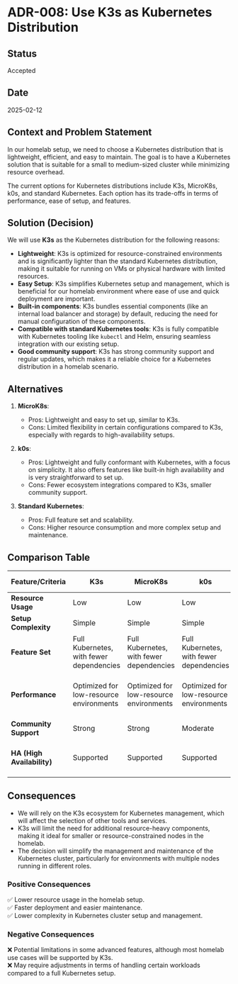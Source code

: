 # ADR-008: Use K3s as Kubernetes Distribution

## Status

Accepted

## Date

2025-02-12

## Context and Problem Statement

In our homelab setup, we need to choose a Kubernetes distribution that is lightweight, efficient, and easy to maintain. The goal is to have a Kubernetes solution that is suitable for a small to medium-sized cluster while minimizing resource overhead.

The current options for Kubernetes distributions include K3s, MicroK8s, k0s, and standard Kubernetes. Each option has its trade-offs in terms of performance, ease of setup, and features.

## Solution (Decision)

We will use **K3s** as the Kubernetes distribution for the following reasons:

- **Lightweight**: K3s is optimized for resource-constrained environments and is significantly lighter than the standard Kubernetes distribution, making it suitable for running on VMs or physical hardware with limited resources.
- **Easy Setup**: K3s simplifies Kubernetes setup and management, which is beneficial for our homelab environment where ease of use and quick deployment are important.
- **Built-in components**: K3s bundles essential components (like an internal load balancer and storage) by default, reducing the need for manual configuration of these components.
- **Compatible with standard Kubernetes tools**: K3s is fully compatible with Kubernetes tooling like `kubectl` and Helm, ensuring seamless integration with our existing setup.
- **Good community support**: K3s has strong community support and regular updates, which makes it a reliable choice for a Kubernetes distribution in a homelab scenario.

## Alternatives

1. **MicroK8s**:
   - Pros: Lightweight and easy to set up, similar to K3s.
   - Cons: Limited flexibility in certain configurations compared to K3s, especially with regards to high-availability setups.

2. **k0s**:
   - Pros: Lightweight and fully conformant with Kubernetes, with a focus on simplicity. It also offers features like built-in high availability and is very straightforward to set up.
   - Cons: Fewer ecosystem integrations compared to K3s, smaller community support.

3. **Standard Kubernetes**:
   - Pros: Full feature set and scalability.
   - Cons: Higher resource consumption and more complex setup and maintenance.

## Comparison Table

| Feature/Criteria         | K3s                             | MicroK8s                        | k0s                             | Standard Kubernetes             |
|--------------------------|---------------------------------|---------------------------------|---------------------------------|---------------------------------|
| **Resource Usage**        | Low                             | Low                             | Low                             | High                            |
| **Setup Complexity**      | Simple                          | Simple                          | Simple                          | Complex                         |
| **Feature Set**           | Full Kubernetes, with fewer dependencies | Full Kubernetes, with fewer dependencies | Full Kubernetes, with fewer dependencies | Full Kubernetes, complete set of features |
| **Performance**           | Optimized for low-resource environments | Optimized for low-resource environments | Optimized for low-resource environments | Less optimized for low-resource environments |
| **Community Support**     | Strong                          | Strong                          | Moderate                        | Very strong                     |
| **HA (High Availability)**| Supported                       | Supported                       | Supported                       | Fully supported (but more complex) |

## Consequences

- We will rely on the K3s ecosystem for Kubernetes management, which will affect the selection of other tools and services.
- K3s will limit the need for additional resource-heavy components, making it ideal for smaller or resource-constrained nodes in the homelab.
- The decision will simplify the management and maintenance of the Kubernetes cluster, particularly for environments with multiple nodes running in different roles.

### **Positive Consequences**

✅ Lower resource usage in the homelab setup.\
✅ Faster deployment and easier maintenance.\
✅ Lower complexity in Kubernetes cluster setup and management.

### **Negative Consequences**

❌ Potential limitations in some advanced features, although most homelab use cases will be supported by K3s.\
❌ May require adjustments in terms of handling certain workloads compared to a full Kubernetes setup.
